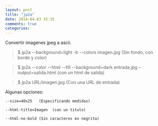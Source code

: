 ```yaml
---
layout: post
title: "jp2a"
date: 2014-04-03 15:35
comments: true
categories: 
---
```

Convertir imagenes jpeg a ascii.

>$ jp2a --background=light -b --colors imagen.jpg  (Sin fondo, con borde y color)

>$ jp2a --color --html --fill --background=dark entrada.jpg –output=salida.html (con un html de salida)

>$ jp2a URL/imagen.jpg  (Con una URL de entrada) 

Algunas opciones:

	--size=40x25   (Especificando medidas)

	--html-title=Imagen  (con un titulo)

	--html-no-bold (Sin caracteres en negrita)

